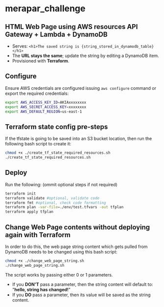 # merapar_challenge

## HTML Web Page using AWS resources API Gateway + Lambda + DynamoDB

- Serves: `<h1>The saved string is {string_stored_in_dynamodb_table}</h1>`  
- The **URL stays the same**; update the string by editing a DynamoDB item.
- Provisioned with **Terraform**.

## Configure

Ensure AWS credentials are configured issuing `aws configure` command or export the required credentials:

```bash
export AWS_ACCESS_KEY_ID=AKIAxxxxxxxx
export AWS_SECRET_ACCESS_KEY=xxxxxxxx
export AWS_DEFAULT_REGION=us-east-1
```

## Terraform state config pre-steps

If the tfstate is going to be saved into an S3 bucket location, then run the following bash script to create it:

```bash
chmod +x ./create_tf_state_required_resources.sh
./create_tf_state_required_resources.sh
```

## Deploy

Run the following: (ommit optional steps if not required)

```bash
terraform init
terraform validate #optional, validate code
terraform fmt #optional, check code formatting
terraform plan -var-file=./env/test.tfvars -out tfplan
terraform apply tfplan
```

## Change Web Page contents without deploying again with Terraform

In order to do this, the web page string content which gets pulled from DynamoDB needs to be changed using this bash script:

```bash
chmod +x ./change_web_page_string.sh
./change_web_page_string.sh
```

The script works by passing either 0 or 1 parameters.
- If you **DON'T** pass a parameter, then the string content will default to: "**hello, string has changed!**"
 - If you **DO** pass a parameter, then its value will be saved as the string content.
